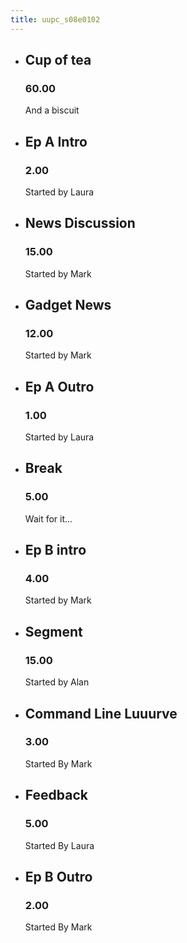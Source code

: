 ```yaml
---
title: uupc_s08e0102
---
```


*   ## Cup of tea

    ### 60.00
    
    And a biscuit

*   ## Ep A Intro

    ### 2.00
    
    Started by Laura
    
*   ## News Discussion

    ### 15.00
    
    Started by Mark
    
*   ## Gadget News

    ### 12.00
    
    Started by Mark
    
*   ## Ep A Outro

    ### 1.00
    
    Started by Laura
    
*   ## Break

    ### 5.00
    
    Wait for it...
    
*   ## Ep B intro

    ### 4.00
    
    Started by Mark
    
*   ## Segment

    ### 15.00 

    Started by Alan
    
*   ## Command Line Luuurve

    ### 3.00
    
    Started By Mark
    
*   ## Feedback

    ### 5.00
    
    Started By Laura
    
*   ## Ep B Outro

    ### 2.00
    
    Started By Mark
